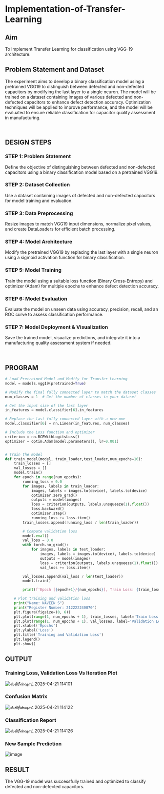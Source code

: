 # Implementation-of-Transfer-Learning
## Aim
To Implement Transfer Learning for classification using VGG-19 architecture.
## Problem Statement and Dataset
The experiment aims to develop a binary classification model using a pretrained VGG19 to distinguish between defected and non-defected capacitors by modifying the last layer to a single neuron. The model will be trained on a dataset containing images of various defected and non-defected capacitors to enhance defect detection accuracy. Optimization techniques will be applied to improve performance, and the model will be evaluated to ensure reliable classification for capacitor quality assessment in manufacturing.

<br>

## DESIGN STEPS
### STEP 1: Problem Statement  
Define the objective of distinguishing between defected and non-defected capacitors using a binary classification model based on a pretrained VGG19.  

### STEP 2: Dataset Collection  
Use a dataset containing images of defected and non-defected capacitors for model training and evaluation.  

### STEP 3: Data Preprocessing  
Resize images to match VGG19 input dimensions, normalize pixel values, and create DataLoaders for efficient batch processing.  

### STEP 4: Model Architecture  
Modify the pretrained VGG19 by replacing the last layer with a single neuron using a sigmoid activation function for binary classification.  

### STEP 5: Model Training  
Train the model using a suitable loss function (Binary Cross-Entropy) and optimizer (Adam) for multiple epochs to enhance defect detection accuracy.  

### STEP 6: Model Evaluation  
Evaluate the model on unseen data using accuracy, precision, recall, and an ROC curve to assess classification performance.  

### STEP 7: Model Deployment & Visualization  
Save the trained model, visualize predictions, and integrate it into a manufacturing quality assessment system if needed.

<br>

## PROGRAM
```python
# Load Pretrained Model and Modify for Transfer Learning
model = models.vgg19(pretrained=True)

# Modify the final fully connected layer to match the dataset classes
num_classes = 1  # Get the number of classes in your dataset

# Get the input size of the last layer
in_features = model.classifier[6].in_features

# Replace the last fully connected layer with a new one
model.classifier[6] = nn.Linear(in_features, num_classes)

# Include the Loss function and optimizer
criterion = nn.BCEWithLogitsLoss()
optimizer = optim.Adam(model.parameters(), lr=0.001)


# Train the model
def train_model(model, train_loader,test_loader,num_epochs=10):
    train_losses = []
    val_losses = []
    model.train()
    for epoch in range(num_epochs):
        running_loss = 0.0
        for images, labels in train_loader:
            images, labels = images.to(device), labels.to(device)
            optimizer.zero_grad()
            outputs = model(images)
            loss = criterion(outputs, labels.unsqueeze(1).float())
            loss.backward()
            optimizer.step()
            running_loss += loss.item()
        train_losses.append(running_loss / len(train_loader))

        # Compute validation loss
        model.eval()
        val_loss = 0.0
        with torch.no_grad():
            for images, labels in test_loader:
                images, labels = images.to(device), labels.to(device)
                outputs = model(images)
                loss = criterion(outputs, labels.unsqueeze(1).float())
                val_loss += loss.item()

        val_losses.append(val_loss / len(test_loader))
        model.train()

        print(f'Epoch [{epoch+1}/{num_epochs}], Train Loss: {train_losses[-1]:.4f}, Validation Loss: {val_losses[-1]:.4f}')

    # Plot training and validation loss
    print("Name: NAVEEN S")
    print("Register Number: 212222240070")
    plt.figure(figsize=(8, 6))
    plt.plot(range(1, num_epochs + 1), train_losses, label='Train Loss', marker='o')
    plt.plot(range(1, num_epochs + 1), val_losses, label='Validation Loss', marker='s')
    plt.xlabel('Epochs')
    plt.ylabel('Loss')
    plt.title('Training and Validation Loss')
    plt.legend()
    plt.show()
```

## OUTPUT
### Training Loss, Validation Loss Vs Iteration Plot
![ஸ்கிரீன்ஷாட் 2025-04-21 114101](https://github.com/user-attachments/assets/1cf48438-86a3-47f0-9ce4-aa48093107e4)

### Confusion Matrix

![ஸ்கிரீன்ஷாட் 2025-04-21 114122](https://github.com/user-attachments/assets/4be53eb0-435d-4fb7-bf6c-df65e888af9a)

### Classification Report
![ஸ்கிரீன்ஷாட் 2025-04-21 114126](https://github.com/user-attachments/assets/4a1d3aa3-0bc7-489a-a65f-c70102875670)


### New Sample Prediction
![image](https://github.com/user-attachments/assets/eb7c4caf-a5f6-44b3-90e0-8f8e69066d06)



## RESULT
The VGG-19 model was successfully trained and optimized to classify defected and non-defected capacitors.
